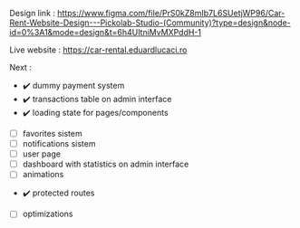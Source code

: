 Design link : https://www.figma.com/file/PrS0kZ8mIb7L6SUetjWP96/Car-Rent-Website-Design---Pickolab-Studio-(Community)?type=design&node-id=0%3A1&mode=design&t=6h4UItniMvMXPddH-1

Live website : https://car-rental.eduardlucaci.ro

Next : 
- :heavy_check_mark: dummy payment system
- :heavy_check_mark: transactions table on admin interface
- :heavy_check_mark: loading state for pages/components
- [ ] favorites sistem
- [ ] notifications sistem
- [ ] user page
- [ ] dashboard with statistics on admin interface
- [ ] animations
- :heavy_check_mark: protected routes
- [ ] optimizations
